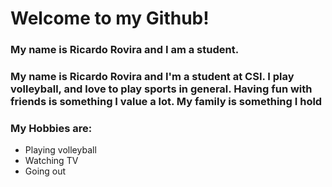 # Welcome to my Github!

### My name is Ricardo Rovira and I am a student.
### My name is Ricardo Rovira and I'm a student at CSI. I play volleyball, and love to play sports in general. Having fun with friends is something I value a lot. My family is something I hold 
### My Hobbies are: 

* Playing volleyball
* Watching TV 
* Going out 
